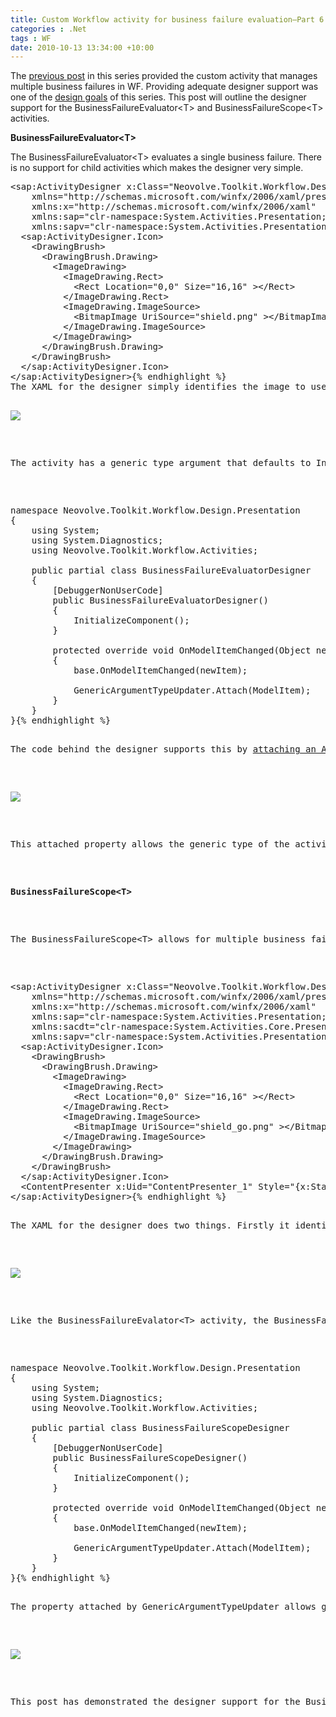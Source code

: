 ```yaml
---
title: Custom Workflow activity for business failure evaluation–Part 6
categories : .Net
tags : WF
date: 2010-10-13 13:34:00 +10:00
---
```


<p>The <a href="/post/2010/10/13/Custom-Workflow-activity-for-business-failure-evaluatione28093Part-5.aspx">previous post</a> in this series provided the custom activity that manages multiple business failures in WF. Providing adequate designer support was one of the <a href="/post/2010/10/11/Custom-Workflow-activity-for-business-failure-evaluatione28093Part-1.aspx">design goals</a> of this series. This post will outline the designer support for the BusinessFailureEvaluator&lt;T&gt; and BusinessFailureScope&lt;T&gt; activities.</p>  <p><strong>BusinessFailureEvaluator&lt;T&gt;</strong></p>  <p>The BusinessFailureEvaluator&lt;T&gt; evaluates a single business failure. There is no support for child activities which makes the designer very simple.</p>  <pre class="brush: xml;">&lt;sap:ActivityDesigner x:Class=&quot;Neovolve.Toolkit.Workflow.Design.Presentation.BusinessFailureEvaluatorDesigner&quot;
    xmlns=&quot;http://schemas.microsoft.com/winfx/2006/xaml/presentation&quot; 
    xmlns:x=&quot;http://schemas.microsoft.com/winfx/2006/xaml&quot;
    xmlns:sap=&quot;clr-namespace:System.Activities.Presentation;assembly=System.Activities.Presentation&quot;
    xmlns:sapv=&quot;clr-namespace:System.Activities.Presentation.View;assembly=System.Activities.Presentation&quot;&gt;
  &lt;sap:ActivityDesigner.Icon&gt;
    &lt;DrawingBrush&gt;
      &lt;DrawingBrush.Drawing&gt;
        &lt;ImageDrawing&gt;
          &lt;ImageDrawing.Rect&gt;
            &lt;Rect Location=&quot;0,0&quot; Size=&quot;16,16&quot; &gt;&lt;/Rect&gt;
          &lt;/ImageDrawing.Rect&gt;
          &lt;ImageDrawing.ImageSource&gt;
            &lt;BitmapImage UriSource=&quot;shield.png&quot; &gt;&lt;/BitmapImage&gt;
          &lt;/ImageDrawing.ImageSource&gt;
        &lt;/ImageDrawing&gt;
      &lt;/DrawingBrush.Drawing&gt;
    &lt;/DrawingBrush&gt;
  &lt;/sap:ActivityDesigner.Icon&gt;
&lt;/sap:ActivityDesigner&gt;{% endhighlight %}
The XAML for the designer simply identifies the image to use for the activity on the design surface. 

<p><a href="//blogfiles/image_46.png"><img src="//blogfiles/image_46.png" /></a></p>

<p>The activity has a generic type argument that defaults to Int32 when the activity is dropped onto the designer. This type is not always suitable for the purposes of the application so the generic type argument needs to be updatable.</p>

<pre class="brush: csharp;">namespace Neovolve.Toolkit.Workflow.Design.Presentation
{
    using System;
    using System.Diagnostics;
    using Neovolve.Toolkit.Workflow.Activities;

    public partial class BusinessFailureEvaluatorDesigner
    {
        [DebuggerNonUserCode]
        public BusinessFailureEvaluatorDesigner()
        {
            InitializeComponent();
        }

        protected override void OnModelItemChanged(Object newItem)
        {
            base.OnModelItemChanged(newItem);

            GenericArgumentTypeUpdater.Attach(ModelItem);
        }
    }
}{% endhighlight %}

<p>The code behind the designer supports this by <a href="/post/2010/09/30/Creating-updatable-generic-Windows-Workflow-activities.aspx">attaching an ArgumentType property</a> to the ModelItem when it is assigned to the designer. </p>

<p><a href="//blogfiles/image_47.png"><img src="//blogfiles/image_47.png" /></a></p>

<p>This attached property allows the generic type of the activity to be changed to another type.</p>

<p><strong>BusinessFailureScope&lt;T&gt;</strong></p>

<p>The BusinessFailureScope&lt;T&gt; allows for multiple business failures to be stored against the scope so that they can be thrown together rather than one at a time.</p>

<pre class="brush: xml;">&lt;sap:ActivityDesigner x:Class=&quot;Neovolve.Toolkit.Workflow.Design.Presentation.BusinessFailureScopeDesigner&quot;
    xmlns=&quot;http://schemas.microsoft.com/winfx/2006/xaml/presentation&quot;
    xmlns:x=&quot;http://schemas.microsoft.com/winfx/2006/xaml&quot;
    xmlns:sap=&quot;clr-namespace:System.Activities.Presentation;assembly=System.Activities.Presentation&quot; 
    xmlns:sacdt=&quot;clr-namespace:System.Activities.Core.Presentation.Themes;assembly=System.Activities.Core.Presentation&quot;
    xmlns:sapv=&quot;clr-namespace:System.Activities.Presentation.View;assembly=System.Activities.Presentation&quot;&gt;
  &lt;sap:ActivityDesigner.Icon&gt;
    &lt;DrawingBrush&gt;
      &lt;DrawingBrush.Drawing&gt;
        &lt;ImageDrawing&gt;
          &lt;ImageDrawing.Rect&gt;
            &lt;Rect Location=&quot;0,0&quot; Size=&quot;16,16&quot; &gt;&lt;/Rect&gt;
          &lt;/ImageDrawing.Rect&gt;
          &lt;ImageDrawing.ImageSource&gt;
            &lt;BitmapImage UriSource=&quot;shield_go.png&quot; &gt;&lt;/BitmapImage&gt;
          &lt;/ImageDrawing.ImageSource&gt;
        &lt;/ImageDrawing&gt;
      &lt;/DrawingBrush.Drawing&gt;
    &lt;/DrawingBrush&gt;
  &lt;/sap:ActivityDesigner.Icon&gt;
  &lt;ContentPresenter x:Uid=&quot;ContentPresenter_1&quot; Style=&quot;{x:Static sacdt:DesignerStylesDictionary.SequenceStyle}&quot; Content=&quot;{Binding}&quot; /&gt;
&lt;/sap:ActivityDesigner&gt;{% endhighlight %}

<p>The XAML for the designer does two things. Firstly it identifies the icon the activity uses on the designer. Secondly, it identifies that the style of the content presenter is the same one that the SequenceDesigner uses for the Sequence activity. This style provides the support for displaying arrows, drag/drop behaviour and animation on the designer for working with child activities. This style is available from the DesignerStylesDictionary.SequenceStyle property. The System.Activities.Core.Presentation assembly exposes this type and is a reference of the designer project.</p>

<p><a href="//blogfiles/image_45.png"><img src="//blogfiles/image_45.png" /></a></p>

<p>Like the BusinessFailureEvalator&lt;T&gt; activity, the BusinessFailureScope has a generic type argument that defaults to Int32 when the activity is dropped onto the designer. The code behind the designer makes this type updatable in the same way.</p>

<pre class="brush: csharp;">namespace Neovolve.Toolkit.Workflow.Design.Presentation
{
    using System;
    using System.Diagnostics;
    using Neovolve.Toolkit.Workflow.Activities;

    public partial class BusinessFailureScopeDesigner
    {
        [DebuggerNonUserCode]
        public BusinessFailureScopeDesigner()
        {
            InitializeComponent();
        }

        protected override void OnModelItemChanged(Object newItem)
        {
            base.OnModelItemChanged(newItem);

            GenericArgumentTypeUpdater.Attach(ModelItem);
        }
    }
}{% endhighlight %}

<p>The property attached by GenericArgumentTypeUpdater allows generic type to be changed using the ArgumenType property.</p>

<p><a href="//blogfiles/image_50.png"><img src="//blogfiles/image_50.png" /></a></p>

<p>This post has demonstrated the designer support for the BusinessFailureEvaluator&lt;T&gt; and BusinessFailureScope&lt;T&gt; activities. Workflows can now use these two activities to manage business failures.</p>
